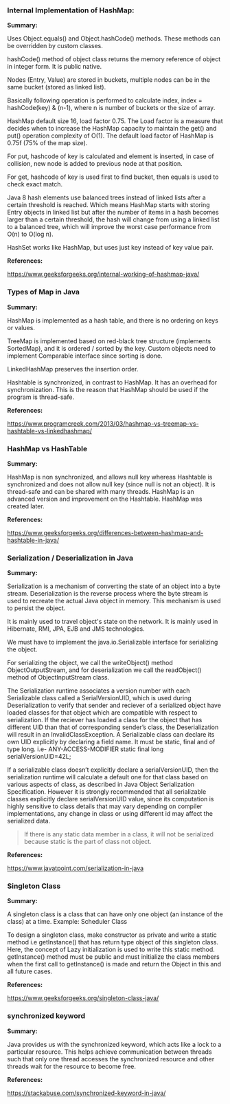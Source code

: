 ### Internal Implementation of HashMap:

**Summary:**

Uses Object.equals() and Object.hashCode() methods. These methods can be overridden by custom classes.

hashCode() method of object class returns the memory reference of object in integer form. It is public native.

Nodes (Entry, Value) are stored in buckets, multiple nodes can be in the same bucket (stored as linked list).

Basically following operation is performed to calculate index, index = hashCode(key) & (n-1), where n is number of buckets or the size of array.

HashMap default size 16, load factor 0.75. The Load factor is a measure that decides when to increase the HashMap capacity to maintain the get() and put() operation complexity of O(1). The default load factor of HashMap is 0.75f (75% of the map size).

For put, hashcode of key is calculated and element is inserted, in case of collision, new node is added to previous node at that position.

For get, hashcode of key is used first to find bucket, then equals is used to check exact match.

Java 8 hash elements use balanced trees instead of linked lists after a certain threshold is reached. Which means HashMap starts with storing Entry objects in linked list but after the number of items in a hash becomes larger than a certain threshold, the hash will change from using a linked list to a balanced tree, which will improve the worst case performance from O(n) to O(log n).

HashSet works like HashMap, but uses just key instead of key value pair.

**References:**

https://www.geeksforgeeks.org/internal-working-of-hashmap-java/


### Types of Map in Java

**Summary:**

HashMap is implemented as a hash table, and there is no ordering on keys or values.

TreeMap is implemented based on red-black tree structure (implements SortedMap), and it is ordered / sorted by the key. Custom objects need to implement Comparable interface since sorting is done.

LinkedHashMap preserves the insertion order.

Hashtable is synchronized, in contrast to HashMap. It has an overhead for synchronization. This is the reason that HashMap should be used if the program is thread-safe.

**References:**

https://www.programcreek.com/2013/03/hashmap-vs-treemap-vs-hashtable-vs-linkedhashmap/


### HashMap vs HashTable

**Summary:**

HashMap is non synchronized, and allows null key whereas Hashtable is synchronized and does not allow null key (since null is not an object). It is thread-safe and can be shared with many threads. HashMap is an advanced version and improvement on the Hashtable. HashMap was created later.

**References:**

https://www.geeksforgeeks.org/differences-between-hashmap-and-hashtable-in-java/

### Serialization / Deserialization in Java

**Summary:**

Serialization is a mechanism of converting the state of an object into a byte stream. Deserialization is the reverse process where the byte stream is used to recreate the actual Java object in memory. This mechanism is used to persist the object.

It is mainly used to travel object's state on the network. It is mainly used in Hibernate, RMI, JPA, EJB and JMS technologies.

We must have to implement the java.io.Serializable interface for serializing the object.

For serializing the object, we call the writeObject() method ObjectOutputStream, and for deserialization we call the readObject() method of ObjectInputStream class.

The Serialization runtime associates a version number with each Serializable class called a SerialVersionUID, which is used during Deserialization to verify that sender and reciever of a serialized object have loaded classes for that object which are compatible with respect to serialization. If the reciever has loaded a class for the object that has different UID than that of corresponding sender’s class, the Deserialization will result in an InvalidClassException. A Serializable class can declare its own UID explicitly by declaring a field name. It must be static, final and of type long. i.e- ANY-ACCESS-MODIFIER static final long serialVersionUID=42L;

If a serializable class doesn’t explicitly declare a serialVersionUID, then the serialization runtime will calculate a default one for that class based on various aspects of class, as described in Java Object Serialization Specification. However it is strongly recommended that all serializable classes explicitly declare serialVersionUID value, since its computation is highly sensitive to class details that may vary depending on compiler implementations, any change in class or using different id may affect the serialized data.

> If there is any static data member in a class, it will not be serialized because static is the part of class not object.

**References:**

https://www.javatpoint.com/serialization-in-java

### Singleton Class

**Summary:**

A singleton class is a class that can have only one object (an instance of the class) at a time. Example: Scheduler Class

To design a singleton class, make constructor as private and write a static method i.e getInstance() that has return type object of this singleton class. Here, the concept of Lazy initialization is used to write this static method. getInstance() method must be public and must initialize the class members when the first call to getInstance() is made and return the Object in this and all future cases.

**References:**

https://www.geeksforgeeks.org/singleton-class-java/

### synchronized keyword

**Summary:**

Java provides us with the synchronized keyword, which acts like a lock to a particular resource. This helps achieve communication between threads such that only one thread accesses the synchronized resource and other threads wait for the resource to become free.

**References:**

https://stackabuse.com/synchronized-keyword-in-java/
